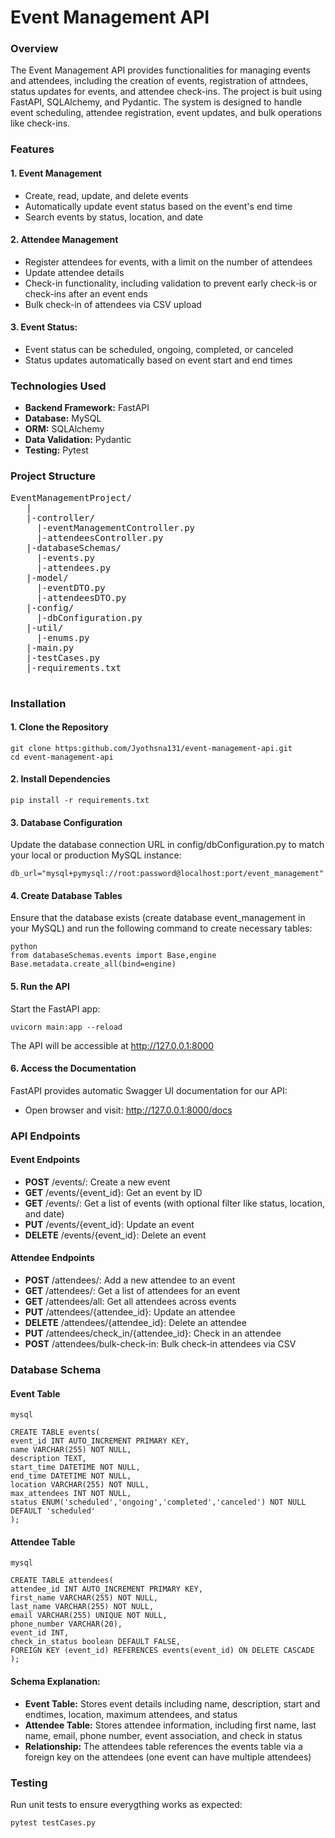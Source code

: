 # Event Management API
### Overview
The Event Management API provides functionalities for managing events and attendees, including the creation of events, registration of attndees,
status updates for events, and attendee check-ins. The project is buit using FastAPI, SQLAlchemy, and Pydantic.
The system is designed to handle event scheduling, attendee registration, event updates, and bulk operations like check-ins.

### Features
#### 1. Event Management
- Create, read, update, and delete events
- Automatically update event status based on the event's end time
- Search events by status, location, and date
#### 2. Attendee Management
- Register attendees for events, with a limit on the number of attendees
- Update attendee details
- Check-in functionality, including validation to prevent early check-is or check-ins after an event ends
- Bulk check-in of attendees via CSV upload
#### 3. Event Status:
- Event status can be scheduled, ongoing, completed, or canceled
- Status updates automatically based on event start and end times

### Technologies Used
  - **Backend Framework:** FastAPI
  - **Database:** MySQL
  - **ORM:** SQLAlchemy
  - **Data Validation:** Pydantic
  - **Testing:** Pytest

 ### Project Structure
 <pre>
EventManagementProject/
   |
   |-controller/
     |-eventManagementController.py
     |-attendeesController.py
   |-databaseSchemas/
     |-events.py
     |-attendees.py
   |-model/
     |-eventDTO.py
     |-attendeesDTO.py
   |-config/
     |-dbConfiguration.py
   |-util/
     |-enums.py
   |-main.py
   |-testCases.py
   |-requirements.txt
 </pre>

### Installation
#### 1. Clone the Repository
```
git clone https:github.com/Jyothsna131/event-management-api.git
cd event-management-api
```
#### 2. Install Dependencies
```
pip install -r requirements.txt
```
#### 3. Database Configuration
Update the database connection URL in config/dbConfiguration.py to match your local or production MySQL instance:
```
db_url="mysql+pymysql://root:password@localhost:port/event_management"
```
#### 4. Create Database Tables
Ensure that the database exists (create database event_management in your MySQL) and run the following command to create necessary tables:
```
python
from databaseSchemas.events import Base,engine
Base.metadata.create_all(bind=engine)
```
#### 5. Run the API
Start the FastAPI app:
```
uvicorn main:app --reload
```
The API will be accessible at http://127.0.0.1:8000

#### 6. Access the Documentation
FastAPI provides automatic Swagger UI documentation for our API:
- Open browser and visit: http://127.0.0.1:8000/docs

### API Endpoints
#### Event Endpoints
- **POST** /events/: Create a new event
- **GET** /events/{event_id}: Get an event by ID
- **GET** /events/: Get a list of events (with optional filter like status, location, and date)
- **PUT** /events/{event_id}: Update an event
- **DELETE** /events/{event_id}: Delete an event

#### Attendee Endpoints
- **POST** /attendees/: Add a new attendee to an event
- **GET** /attendees/: Get a list of attendees for an event
- **GET** /attendees/all: Get all attendees across events
- **PUT** /attendees/{attendee_id}: Update an attendee
- **DELETE** /attendees/{attendee_id}: Delete an attendee
- **PUT** /attendees/check_in/{attendee_id}: Check in an attendee
- **POST** /attendees/bulk-check-in: Bulk check-in attendees via CSV

### Database Schema
#### Event Table
```
mysql

CREATE TABLE events(
event_id INT AUTO_INCREMENT PRIMARY KEY,
name VARCHAR(255) NOT NULL,
description TEXT,
start_time DATETIME NOT NULL,
end_time DATETIME NOT NULL,
location VARCHAR(255) NOT NULL,
max_attendees INT NOT NULL,
status ENUM('scheduled','ongoing','completed','canceled') NOT NULL DEFAULT 'scheduled'
);
```
#### Attendee Table
```
mysql

CREATE TABLE attendees(
attendee_id INT AUTO_INCREMENT PRIMARY KEY,
first_name VARCHAR(255) NOT NULL,
last_name VARCHAR(255) NOT NULL,
email VARCHAR(255) UNIQUE NOT NULL,
phone_number VARCHAR(20),
event_id INT,
check_in_status boolean DEFAULT FALSE,
FOREIGN KEY (event_id) REFERENCES events(event_id) ON DELETE CASCADE
);
```
#### Schema Explanation: 
- **Event Table:** Stores event details including name, description, start and endtimes, location, maximum attendees, and status
- **Attendee Table:** Stores attendee information, including first name, last name, email, phone number, event association, and check in status
- **Relationship:** The attendees table references the events table via a foreign key on the attendees (one event can have multiple attendees)
  
### Testing
Run unit tests to ensure everygthing works as expected:
```
pytest testCases.py
```



    
